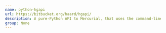 ```yaml
---
name: python-hgapi
url: https://bitbucket.org/haard/hgapi/
description: A pure-Python API to Mercurial, that uses the command-line interface instead of the internal Mercurial API.
group: None
---
```

